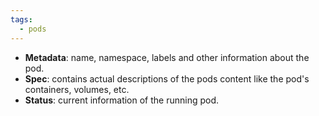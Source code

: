 ```yaml
---
tags:
  - pods
---
```

- **Metadata**: name, namespace, labels and other information about the pod.
- **Spec**: contains actual descriptions of the pods content like the pod's containers, volumes, etc.
- **Status**: current information of the running pod.